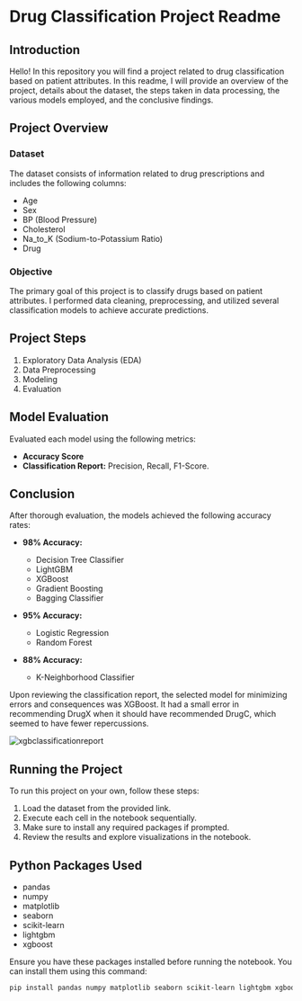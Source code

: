 # Drug Classification Project Readme

## Introduction

Hello! In this repository you will find a project related to drug classification based on patient attributes. In this readme, I will provide an overview of the project, details about the dataset, the steps taken in data processing, the various models employed, and the conclusive findings.

## Project Overview

### Dataset
The dataset consists of information related to drug prescriptions and includes the following columns:

- Age
- Sex
- BP (Blood Pressure)
- Cholesterol
- Na_to_K (Sodium-to-Potassium Ratio)
- Drug

### Objective
The primary goal of this project is to classify drugs based on patient attributes. I performed data cleaning, preprocessing, and utilized several classification models to achieve accurate predictions.

## Project Steps

1. Exploratory Data Analysis (EDA)
2. Data Preprocessing
3. Modeling
4. Evaluation
## Model Evaluation

Evaluated each model using the following metrics:

- **Accuracy Score**
- **Classification Report:** Precision, Recall, F1-Score.

## Conclusion

After thorough evaluation, the models achieved the following accuracy rates:

- **98% Accuracy:**
  - Decision Tree Classifier
  - LightGBM
  - XGBoost
  - Gradient Boosting
  - Bagging Classifier

- **95% Accuracy:**
  - Logistic Regression
  - Random Forest

- **88% Accuracy:**
  - K-Neighborhood Classifier

Upon reviewing the classification report, the selected model for minimizing errors and consequences was XGBoost. It had a small error in recommending DrugX when it should have recommended DrugC, which seemed to have fewer repercussions.

![xgbclassificationreport](https://drive.google.com/file/d/1gjB4cKO2z4lFsRrlfXKLOqmcxGl4PEnG/view?usp=sharing)

## Running the Project

To run this project on your own, follow these steps:
1. Load the dataset from the provided link.
2. Execute each cell in the notebook sequentially.
3. Make sure to install any required packages if prompted.
4. Review the results and explore visualizations in the notebook.

## Python Packages Used

- pandas
- numpy
- matplotlib
- seaborn
- scikit-learn
- lightgbm
- xgboost

Ensure you have these packages installed before running the notebook. You can install them using this command:
```bash
pip install pandas numpy matplotlib seaborn scikit-learn lightgbm xgboost
